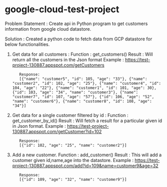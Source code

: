 # google-cloud-test-project
Problem Statement : 
 Create api in Python program to get customers information from google cloud datastore.

Solution : 
  Created a python code to fetch data from GCP datastore for below functionalities.
  
1. Get data for all customers : 
   Function : get_customers()
   Result : Will return all the customers in the Json format
   Example : 
          https://test-project-130887.appspot.com/getCustomers
          
          Response:
          [{"name": "customer5", "id": 105, "age": "33"}, {"name": "customer2", "id": 102, "age": "25"}, {"name": "customer4", "id": 104, "age": "22"}, {"name": "customer1", "id": 101, "age": 30}, {"id": 103, "age": "34", "name": "customer3"}, {"name": "customer7", "id": 107, "age": "57"}, {"id": 106, "age": "52", "name": "customer6"}, {"name": "customer8", "id": 108, "age": "34"}]
          
2. Get data for a single customer filtered by id : 
   Function : get_customer_by_id()
   Result : Will fetch a result for a particular given id in Json format.
   Example : 
          https://test-project-130887.appspot.com/getCustomer?id=102
          
          Response:
          [{"id": 102, "age": "25", "name": "customer2"}]
          
3. Add a new customer.
   Function : add_customer()
   Result : This will add a customer given id,name,age into the datastore.
   Example : 
          https://test-project-130887.appspot.com/add?id=109&name=customer9&age=32
          
          Response:
          [{"id": 109, "age": "32", "name": "customer9"}] 
